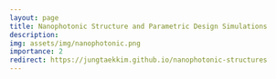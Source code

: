```yaml
---
layout: page
title: Nanophotonic Structure and Parametric Design Simulations
description:
img: assets/img/nanophotonic.png
importance: 2
redirect: https://jungtaekkim.github.io/nanophotonic-structures
---
```

